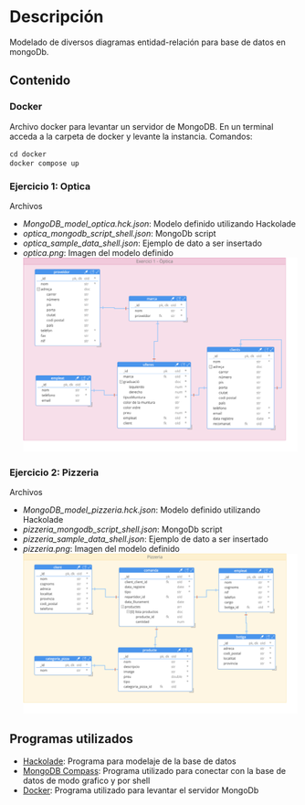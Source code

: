 # Descripción

Modelado de diversos diagramas entidad-relación para base de datos en mongoDb.

## Contenido

### Docker
Archivo docker para levantar un servidor de MongoDB. En un terminal acceda a la carpeta de docker y levante la instancia. Comandos:

```
cd docker
docker compose up
```

### Ejercicio 1: Optica
Archivos
- *MongoDB_model_optica.hck.json*: Modelo definido utilizando Hackolade
- *optica_mongodb_script_shell.json*: MongoDb script
- *optica_sample_data_shell.json*: Ejemplo de dato a ser insertado
- *optica.png*: Imagen del modelo definido
![Modelo optica](./optica/optica.png)

### Ejercicio 2: Pizzeria
Archivos
- *MongoDB_model_pizzeria.hck.json*: Modelo definido utilizando Hackolade
- *pizzeria_mongodb_script_shell.json*: MongoDb script
- *pizzeria_sample_data_shell.json*: Ejemplo de dato a ser insertado
- *pizzeria.png*: Imagen del modelo definido
![Modelo pizzeria](./pizzeria/pizzeria.png)

## Programas utilizados
- [Hackolade](https://hackolade.com/): Programa para modelaje de la base de datos
- [MongoDB Compass](https://www.mongodb.com/es/products/compass): Programa utilizado para conectar con la base de datos de modo grafico y por shell
- [Docker](https://www.docker.com/): Programa utilizado para levantar el servidor MongoDb